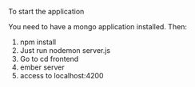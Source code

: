 To start the application

You need to have a mongo application installed.
Then:

1. npm install 
2. Just run nodemon server.js
3. Go to cd frontend
4. ember server
5. access to localhost:4200
